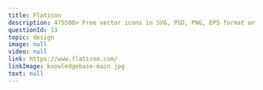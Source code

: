 ```yaml
---
title: Flaticon
description: 475500+ Free vector icons in SVG, PSD, PNG, EPS format or as ICON FONT. Thousands of free icons in the largest database of free vector icons!
questionId: 13
topic: design
image: null
video: null
link: https://www.flaticon.com/
linkImage: knowledgebase-main.jpg
text: null
---
```


